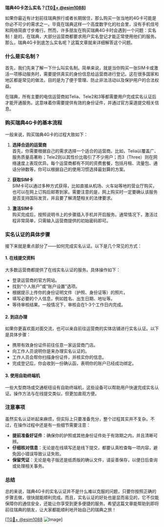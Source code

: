 **瑞典4G卡怎么实名？[[TG💪+ @esim1088](https://t.me/s/esim1088)]**

如果你最近有计划前往瑞典旅行或者长期居住，那么购买一张当地的4G卡可能是你必不可少的需求之一。毕竟在瑞典这样一个高度数字化的社会里，没有手机信号和网络简直寸步难行。然而，许多朋友在购买瑞典4G卡时会遇到一个问题：实名制！是的，在瑞典，大部分运营商都要求用户实名登记才能正常使用他们的服务。那么，瑞典4G卡到底怎么实名呢？这篇文章就来详细解答这个问题。

### 什么是实名制？

首先，我们先来了解一下什么叫实名制。简单来说，就是当你购买一张SIM卡或激活一项移动服务时，需要提供真实的身份信息给运营商进行登记。这在很多国家和地区都是常见的做法，目的是为了便于管理、防止非法活动以及保护用户的合法权益。

在瑞典，所有主要的电信运营商如Telia、Tele2和3等都需要用户完成实名认证后才能开通服务。这意味着你需要提供有效的身份证件，并通过官方渠道提交相关信息。

### 购买瑞典4G卡的基本流程

一般来说，购买瑞典4G卡的过程大致如下：

1. **选择合适的运营商**  
   首先，你需要根据自己的需求选择一个适合的运营商。比如，Telia以覆盖广、服务质量高著称；Tele2则以其性价比吸引了不少用户；而3（Three）则在网络速度上表现优异。每个运营商都有不同的资费套餐，包括月租、流量包、通话分钟数等，你可以根据自己的使用习惯选择最划算的方案。

2. **获取SIM卡**  
   SIM卡可以通过多种方式获得，比如直接从机场、火车站等地的营业厅购买，也可以在网上订购后邮寄到家。需要注意的是，网上购买时一定要确认该服务是否支持国际发货，并且要了解清楚相关的法律要求。

3. **激活SIM卡**  
   购买完成后，按照说明书上的步骤插入手机并开启服务。通常情况下，激活过程非常简单，只需输入运营商提供的初始密码即可。

### 实名认证的具体步骤

接下来就是重点部分了——如何完成实名认证。以下是几个常见的方式：

#### 1. 在线提交资料
大多数运营商都提供了在线实名认证的服务。具体操作如下：
- 登录运营商的官方网站。
- 找到“个人账户”或“账户设置”选项。
- 根据提示上传你的身份证明文件（护照、身份证等）的照片。
- 填写必要的个人信息，例如姓名、出生日期、地址等。
- 等待审核结果。一般情况下，审核会在1-3个工作日内完成。

#### 2. 到店办理
如果你更喜欢面对面交流，也可以亲自前往运营商的实体店铺进行实名认证。以下是具体步骤：
- 携带有效身份证件前往任意一家运营商门店。
- 向工作人员说明你是来办理实名认证的。
- 工作人员会帮你扫描身份证件，并核实你的信息。
- 完成登记后，你会收到一份确认函，表明你的账户已经成功绑定。

#### 3. 使用自助终端机
一些大型商场或交通枢纽设有自助终端机，这些设备可以帮助用户快速完成实名认证。操作方法与在线提交类似，但更加直观方便。

### 注意事项

虽然实名认证听起来麻烦，但实际上只要准备充分，整个过程其实并不复杂。不过，在操作过程中还是有一些细节需要注意：

- **提前准备好证件**：确保你的护照或其他身份证件处于有效期之内，并且清晰可辨。
- **仔细核对信息**：无论是在线填写还是线下提交，都要认真检查每一项内容，避免因小错误导致认证失败。
- **保留凭证**：无论是电子版还是纸质版的确认文件，请妥善保存，以便日后查询或处理相关事务。

### 总结

总的来说，瑞典4G卡的实名认证并不是什么难以克服的问题，只要你按照正确的步骤去做，很快就能顺利完成。而且，实名认证的好处也是显而易见的，它不仅能保障你的通信安全，还能让你享受到更多便捷的服务。希望这篇文章能帮助到即将前往瑞典的朋友，让大家都能顺利地开始自己的瑞典之旅！

[[TG💪+ @esim1088](https://t.me/s/esim1088) ![Image](https://i.postimg.cc/4NQfJmqS/Snipaste-2025-05-13-00-14-12.png)]